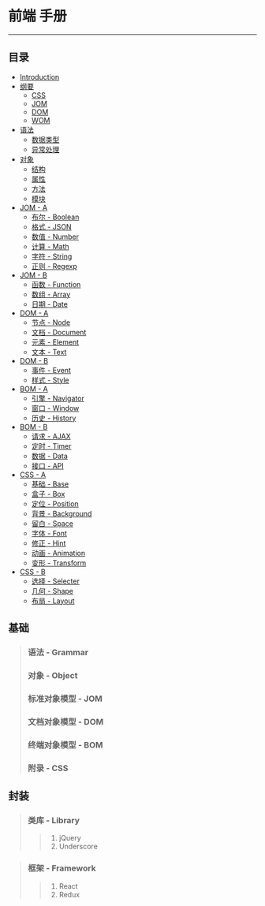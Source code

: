 # 前端 手册
***

## 目录

* [Introduction](README.md)
* [纲要](outline.md)
   * [CSS](o_css.md)
   * [JOM](o_jom.md)
   * [DOM](o_dom.md)
   * [WOM](o_wom.md)
* [语法](grammar.md)
   * [数据类型](grammar_type.md)
   * [异常处理](grammar_error.md)
* [对象](object.md)
   * [结构](object_structure.md)
   * [属性](object_property.md)
   * [方法](object_method.md)
   * [模块](object_oop.md)
* [JOM - A](jom_a.md)
   * [布尔 - Boolean](jom_boolean.md)
   * [格式 - JSON](jom_json.md)
   * [数值 - Number](jom_number.md)
   * [计算 - Math](jom_math.md)
   * [字符 - String](jom_string.md)
   * [正则 - Regexp](jom_regexp.md)
* [JOM - B](jom_b.md)
   * [函数 - Function](jom_function.md)
   * [数组 - Array](jom_array.md)
   * [日期 - Date](jom_date.md)
* [DOM - A](dom_a.md)
   * [节点 - Node](dom_node.md)
   * [文档 - Document](dom_document.md)
   * [元素 - Element](dom_element.md)
   * [文本 - Text](dom_text.md)
* [DOM - B](dom_b.md)
   * [事件 - Event](dom_event.md)
   * [样式 - Style](dom_style.md)
* [BOM - A](bom_a.md)
   * [引擎 - Navigator](bom_navigator.md)
   * [窗口 - Window](bom_window.md)
   * [历史 - History](bom_history.md)
* [BOM - B](bom_b.md)
   * [请求 - AJAX](bom_ajax.md)
   * [定时 - Timer](bom_timer.md)
   * [数据 - Data](bom_data.md)
   * [接口 - API](bom_api.md)
* [CSS - A](css_a.md)
   * [基础 - Base](css_base.md)
   * [盒子 - Box](css_box.md)
   * [定位 - Position](css_position.md)
   * [背景 - Background](css_background.md)
   * [留白 - Space](css_space.md)
   * [字体 - Font](css_font.md)
   * [修正 - Hint](css_hint.md)
   * [动画 - Animation](css_animation.md)
   * [变形 - Transform](css_transform.md)
* [CSS - B](css_b.md)
   * [选择 - Selecter](css_selecter.md)
   * [几何 - Shape](css_shape.md)
   * [布局 - Layout](css_layout.md)

## 基础

> ### 语法 - Grammar
> ### 对象 - Object
> ### 标准对象模型 - JOM
> ### 文档对象模型 - DOM
> ### 终端对象模型 - BOM
> ### 附录 - CSS

## 封装

> ### 类库 - Library
>> 1. jQuery
>> 2. Underscore

> ### 框架 - Framework
>> 1. React
>> 2. Redux
